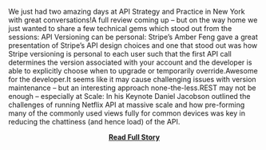 <p>We just had two amazing days at API Strategy and Practice in New York with great conversations!A full review coming up – but on the way home we just wanted to share a few technical gems which stood out from the sessions:
  API Versioning can be personal: Stripe’s Amber Feng gave a great presentation of Stripe’s API design choices and one that stood out was how Stripe versioning is personal to each user such that the first API call determines the version associated with your account and the developer is able to explicitly choose when to upgrade or temporarily override.Awesome for the developer.It seems like it may cause challenging issues with version maintenance – but an interesting approach none-the-less.REST may not be enough – especially at Scale: In his Keynote Daniel Jacobson outlined the challenges of running Netflix API at massive scale and how pre-forming many of the commonly used views fully for common devices was key in reducing the chattiness (and hence load) of the API.</p>
<center><p><a href="http://www.3scale.net/2013/02/five-things-we-learned-at-apistrat/" style='padding:25px; font-sze:18px; font-weight: bold;'>Read Full Story</a></p></center>
